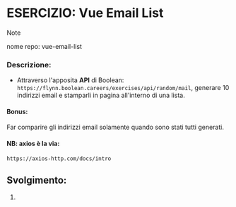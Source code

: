 # ESERCIZIO: Vue Email List

> [!NOTE]
>
> nome repo: vue-email-list

### Descrizione:

- Attraverso l'apposita **API** di Boolean:
`https://flynn.boolean.careers/exercises/api/random/mail`,
generare 10 indirizzi email e stamparli in pagina all'interno di una lista.

#### Bonus:
Far comparire gli indirizzi email solamente quando sono stati tutti generati.

#### NB: axios è la via:
`https://axios-http.com/docs/intro`

## Svolgimento:
1. 